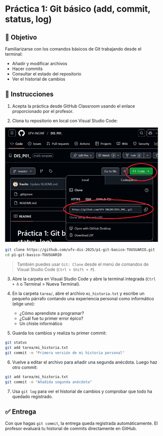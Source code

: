 # Práctica 1: Git básico (add, commit, status, log)

## 🎯 Objetivo

Familiarizarse con los comandos básicos de Git trabajando desde el terminal:

- Añadir y modificar archivos
- Hacer commits
- Consultar el estado del repositorio
- Ver el historial de cambios

## 🧪 Instrucciones

1. Acepta la práctica desde GitHub Classroom usando el enlace proporcionado por el profesor.

2. Clona tu repositorio en local con Visual Studio Code:

![clonar con Code](img/imagen1_repo.png)

```bash
git clone https://github.com/ufv-dis-2025/p1-git-basico-TUUSUARIO.git
cd p1-git-basico-TUUSUARIO
```

> También puedes usar `Git: Clone` desde el menú de comandos de Visual Studio Code (`Ctrl + Shift + P`).

3. Abre la carpeta en Visual Studio Code y abre la terminal integrada (`Ctrl + ñ` o Terminal > Nueva Terminal).

4. En la carpeta `tarea/`, abre el archivo `mi_historia.txt` y escribe un pequeño párrafo contando una experiencia personal como informático (elige uno):
   - ¿Cómo aprendiste a programar?
   - ¿Cuál fue tu primer error épico?
   - Un chiste informático

5. Guarda los cambios y realiza tu primer commit:

```bash
git status
git add tarea/mi_historia.txt
git commit -m "Primera versión de mi historia personal"
```

6. Vuelve a editar el archivo para añadir una segunda anécdota. Luego haz otro commit:

```bash
git add tarea/mi_historia.txt
git commit -m "Añadida segunda anécdota"
```

7. Usa `git log` para ver el historial de cambios y comprobar que todo ha quedado registrado.

## ✅ Entrega

Con que hagas `git commit`, la entrega queda registrada automáticamente. El profesor evaluará tu historial de commits directamente en GitHub.

